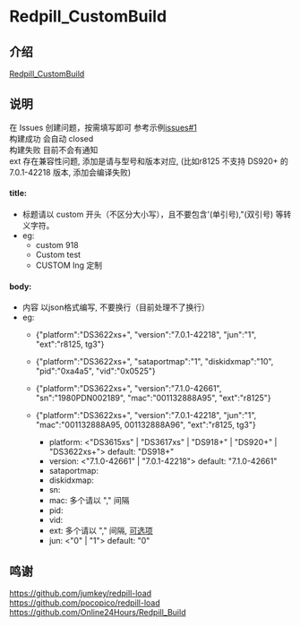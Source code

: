 # Redpill_CustomBuild

## 介绍  
[Redpill_CustomBuild](https://github.com/wjz304/Redpill_CustomBuild)

## 说明  
在 Issues 创建问题，按需填写即可 参考示例[issues#1](https://github.com/wjz304/Redpill_CustomBuild/issues/1)  
构建成功 会自动 closed  
构建失败 目前不会有通知  
ext 存在兼容性问题, 添加是请与型号和版本对应, (比如r8125 不支持 DS920+ 的 7.0.1-42218 版本, 添加会编译失败)


#### title:
  - 标题请以 custom 开头（不区分大小写），且不要包含'(单引号),"(双引号) 等转义字符。
  - eg:
    - custom 918
    - Custom test
    - CUSTOM Ing 定制
  
#### body:
  - 内容 以json格式编写, 不要换行（目前处理不了换行）
  - eg:
    - {"platform":"DS3622xs+", "version":"7.0.1-42218", "jun":"1", "ext":"r8125, tg3"}
    - {"platform":"DS3622xs+", "sataportmap":"1", "diskidxmap":"10", "pid":"0xa4a5", "vid":"0x0525"}
    - {"platform":"DS3622xs+", "version":"7.1.0-42661", "sn":"1980PDN002189", "mac":"001132888A95", "ext":"r8125"}
    - {"platform":"DS3622xs+", "version":"7.0.1-42218", "jun":"1", "mac":"001132888A95, 001132888A96", "ext":"r8125, tg3"}
  
       - platform: <"DS3615xs" | "DS3617xs" | "DS918+" | "DS920+" | "DS3622xs+">    default: "DS918+"
       - version: <"7.1.0-42661" | "7.0.1-42218">    default: "7.1.0-42661"
       - sataportmap:  
       - diskidxmap:  
       - sn:  
       - mac:  多个请以 "," 间隔
       - pid:  
       - vid:  
       - ext:  多个请以 "," 间隔, [可选项](https://raw.githubusercontent.com/pocopico/rp-ext/main/exts)
       - jun: <"0" | "1">    default: "0"




## 鸣谢
https://github.com/jumkey/redpill-load  
https://github.com/pocopico/redpill-load  
https://github.com/Online24Hours/Redpill_Build  

